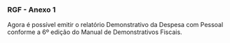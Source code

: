 ### **RGF -  Anexo 1**

Agora é possível emitir o relatório Demonstrativo da Despesa com Pessoal conforme a 6º edição do Manual de Demonstrativos Fiscais. 
